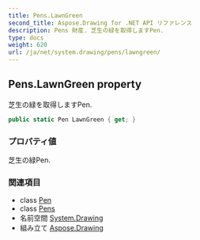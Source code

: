 ```yaml
---
title: Pens.LawnGreen
second_title: Aspose.Drawing for .NET API リファレンス
description: Pens 財産. 芝生の緑を取得しますPen.
type: docs
weight: 620
url: /ja/net/system.drawing/pens/lawngreen/
---
```

## Pens.LawnGreen property

芝生の緑を取得しますPen.

```csharp
public static Pen LawnGreen { get; }
```

### プロパティ値

芝生の緑Pen.

### 関連項目

* class [Pen](../../pen/)
* class [Pens](../)
* 名前空間 [System.Drawing](../../pens/)
* 組み立て [Aspose.Drawing](../../../)


